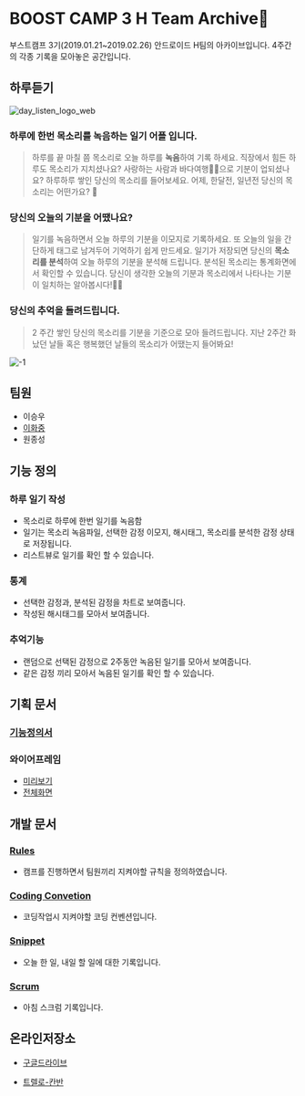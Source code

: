 
# BOOST CAMP 3 H Team Archive:rocket:

부스트캠프 3기(2019.01.21~2019.02.26) 안드로이드 H팀의 아카이브입니다. 4주간의 각종 기록을 모아놓은 공간입니다.  



## 하루듣기

![day_listen_logo_web](https://user-images.githubusercontent.com/24218456/52622653-b62c6380-2eed-11e9-8e9e-f6547894972d.png)

### 하루에 한번 목소리를 녹음하는 일기 어플 입니다.

> 하루를 끝 마칠 쯤 목소리로 오늘 하루를 **녹음**하여 기록 하세요. 직장에서 힘든 하루도 목소리가 지치셨나요? 사랑하는 사람과 바다여행🏄‍♂️으로 기분이 업되셨나요? 하루하루 쌓인 당신의 목소리를 들어보세요. 어제, 한달전, 일년전 당신의 목소리는 어떤가요? 🎤



### 당신의 오늘의 기분을 어땠나요?

> 일기를 녹음하면서 오늘 하루의 기분을 이모지로 기록하세요. 또 오늘의 일을 간단하게 태그로 남겨두어 기억하기 쉽게 만드세요. 일기가 저장되면 당신의 **목소리를 분석**하여 오늘 하루의 기분을 분석해 드립니다. 분석된 목소리는 통계화면에서 확인할 수 있습니다. 당신이 생각한 오늘의 기분과 목소리에서 나타나는 기분이 일치하는 알아봅시다!🤷‍♂️



### 당신의 추억을 들려드립니다.

> 2 주간 쌓인 당신의 목소리를 기분을 기준으로 모아 들려드립니다. 지난 2주간 화났던 날들 혹은 행복했던 날들의 목소리가 어땠는지 들어봐요!



![-1](https://user-images.githubusercontent.com/24218456/52627890-bdf20500-2ef9-11e9-821a-9191fe560a6a.jpg)



## 팀원

* 이승우
* [이화중](http://github.com/huhsay)
* 원종성  



## 기능 정의

### 하루 일기 작성

- 목소리로 하루에 한번 일기를 녹음함
- 일기는 목소리 녹음파일, 선택한 감정 이모지, 해시태그, 목소리를 분석한 감정 상태로 저장됩니다.
- 리스트뷰로 일기를 확인 할 수 있습니다.

### 통계

- 선택한 감정과, 분석된 감정을 차트로 보여줍니다.
- 작성된 해시태그를 모아서 보여줍니다.

### 추억기능

- 랜덤으로 선택된 감정으로 2주동안 녹음된 일기를 모아서 보여줍니다.
- 같은 감정 끼리 모아서 녹음된 일기를 확인 할 수 있습니다. 



## 기획 문서

### [기능정의서](https://github.com/huhsay/boostcamp3_archive/blob/master/%EA%B2%B0%EA%B3%BC%EB%AC%BC/%EA%B8%B0%EB%8A%A5%EC%A0%95%EC%9D%98.md)

### 와이어프레임

- [미리보기](https://xd.adobe.com/view/d7fae8a9-172e-452c-5092-d06b594e1a8d-a1cb/)
- [전체화면](https://xd.adobe.com/spec/d34729d2-7312-4655-7430-36fbde0bfdc4-a576/)



## 개발 문서

###  [Rules](https://github.com/huhsay/boostcamp3_archive/blob/master/rules.md)

- 캠프를 진행하면서 팀원끼리 지켜야할 규칙을 정의하였습니다.

### [Coding Convetion](https://github.com/huhsay/boostcamp3_archive/blob/master/codingConvention.md)

- 코딩작업시 지켜야할 코딩 컨벤션입니다.

### [Snippet](https://github.com/huhsay/boostcamp3_archive/blob/master/Snippet.md)

- 오늘 한 일, 내일 할 일에 대한 기록입니다.

### [Scrum](https://github.com/huhsay/boostcamp3_archive/blob/master/scrum.md)

- 아침 스크럼 기록입니다.




## 온라인저장소

- [구글드라이브](https://drive.google.com/open?id=1JS9bZnT89KKW8Z1ORy2EOlQM2xTkZMT9)

- [트렐로-칸반](https://trello.com/boostcamp3)
